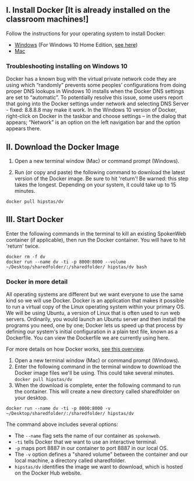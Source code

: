 ## I. Install Docker [It is already installed on the classroom machines!]
Follow the instructions for your operating system to install Docker:
* [Windows](https://docs.docker.com/docker-for-windows/) (For Windows 10 Home Edition, [see here](https://pcda17.github.io/tutorials/Docker_install_Windows))
* [Mac](https://docs.docker.com/docker-for-mac/)

### Troubleshooting installing on Windows 10
Docker has a known bug with the virtual private network code they are using which “randomly” prevents some peoples’ configurations from doing proper DNS lookups in Windows 10 installs when the Docker DNS settings are set to “automatic”. To potentially resolve this issue, some users report that going into the Docker settings under network and selecting DNS Server - fixed: 8.8.8.8 may make it work. In the Windows 10 version of Docker, right-click on Docker in the taskbar and choose settings – in the dialog that appears; “Network” is an option on the left navigation bar and the option appears there.

## II. Download the Docker Image

1. Open a new terminal window (Mac) or command prompt (Windows).

2. Run (or copy and paste) the following command to download the latest version of the Docker image. Be sure to hit 'return'! Be warned: this step takes the longest. Depending on your system, it could take up to 15 minutes. 

```
docker pull hipstas/dv
```

## III. Start Docker

Enter the following commands in the terminal to kill an existing SpokenWeb container (if applicable), then run the Docker container. You will have to hit 'return' twice.

```
docker rm -f dv
docker run --name dv -ti -p 8000:8000 --volume ~/Desktop/sharedfolder/:/sharedfolder/ hipstas/dv bash
``` 
### Docker in more detail
All operating systems are different but we want everyone to use the same kind so we will use Docker. Docker is an application that makes it possible to run a virtual copy of the Linux operating system within your primary OS. We will be using Ubuntu, a version of Linux that is often used to run web servers. Ordinarily, you would launch an Ubuntu server and then install the programs you need, one by one; Docker lets us speed up that process by defining our system's initial configuration in a plain text file, known as a Dockerfile. You can view the Dockerfile we are currently using here.

For more details on how Docker works, [see this overview](https://docs.docker.com/engine/docker-overview/).

1. Open a new terminal window (Mac) or command prompt (Windows).
2. Enter the following command in the terminal window to download the Docker image files we'll be using. This could take several minutes.
```docker pull hipstas/dv```
3. When the download is complete, enter the following command to run the container. This will create a new directory called sharedfolder on your desktop.

```docker run --name dv -ti -p 8000:8000 -v ~/Desktop/sharedfolder/:/sharedfolder/ hipstas/dv```

The command above includes several options:
* The `--name` flag sets the name of our container as `spokenweb`. 
* `-ti` tells Docker that we want to use an interactive terminal.
* `-p` maps port 8887 in our container to port 8887 in our local OS.
* The `-v` option defines a "shared volume" between the container and our local machine, a directory called sharedfolder.
* `hipstas/dv` identifies the image we want to download, which is hosted on the Docker Hub website.
